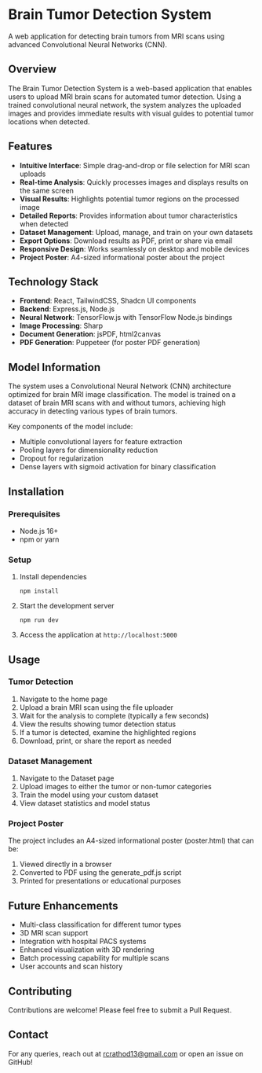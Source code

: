 # Brain Tumor Detection System

A web application for detecting brain tumors from MRI scans using advanced Convolutional Neural Networks (CNN).

## Overview

The Brain Tumor Detection System is a web-based application that enables users to upload MRI brain scans for automated tumor detection. Using a trained convolutional neural network, the system analyzes the uploaded images and provides immediate results with visual guides to potential tumor locations when detected.

## Features

- **Intuitive Interface**: Simple drag-and-drop or file selection for MRI scan uploads
- **Real-time Analysis**: Quickly processes images and displays results on the same screen
- **Visual Results**: Highlights potential tumor regions on the processed image
- **Detailed Reports**: Provides information about tumor characteristics when detected
- **Dataset Management**: Upload, manage, and train on your own datasets
- **Export Options**: Download results as PDF, print or share via email
- **Responsive Design**: Works seamlessly on desktop and mobile devices 
- **Project Poster**: A4-sized informational poster about the project

## Technology Stack

- **Frontend**: React, TailwindCSS, Shadcn UI components
- **Backend**: Express.js, Node.js
- **Neural Network**: TensorFlow.js with TensorFlow Node.js bindings
- **Image Processing**: Sharp
- **Document Generation**: jsPDF, html2canvas
- **PDF Generation**: Puppeteer (for poster PDF generation)

## Model Information

The system uses a Convolutional Neural Network (CNN) architecture optimized for brain MRI image classification. The model is trained on a dataset of brain MRI scans with and without tumors, achieving high accuracy in detecting various types of brain tumors.

Key components of the model include:
- Multiple convolutional layers for feature extraction
- Pooling layers for dimensionality reduction
- Dropout for regularization
- Dense layers with sigmoid activation for binary classification

## Installation

### Prerequisites
- Node.js 16+
- npm or yarn

### Setup
1. Install dependencies
   ```
   npm install
   ```

2. Start the development server
   ```
   npm run dev
   ```

3. Access the application at `http://localhost:5000`

## Usage

### Tumor Detection
1. Navigate to the home page
2. Upload a brain MRI scan using the file uploader
3. Wait for the analysis to complete (typically a few seconds)
4. View the results showing tumor detection status
5. If a tumor is detected, examine the highlighted regions
6. Download, print, or share the report as needed

### Dataset Management
1. Navigate to the Dataset page
2. Upload images to either the tumor or non-tumor categories
3. Train the model using your custom dataset
4. View dataset statistics and model status

### Project Poster
The project includes an A4-sized informational poster (poster.html) that can be:
1. Viewed directly in a browser
2. Converted to PDF using the generate_pdf.js script
3. Printed for presentations or educational purposes

## Future Enhancements

- Multi-class classification for different tumor types
- 3D MRI scan support
- Integration with hospital PACS systems
- Enhanced visualization with 3D rendering
- Batch processing capability for multiple scans
- User accounts and scan history

## Contributing

Contributions are welcome! Please feel free to submit a Pull Request.

## Contact
For any queries, reach out at rcrathod13@gmail.com or open an issue on GitHub!
